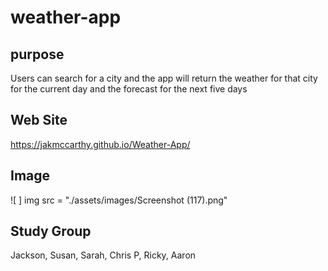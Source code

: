 # weather-app

## purpose
Users can search for a city and the app will return the weather for that city for the current day and the forecast for the next five days

## Web Site
https://jakmccarthy.github.io/Weather-App/

## Image
![ ] img src = "./assets/images/Screenshot (117).png"


## Study Group
Jackson, Susan, Sarah, Chris P, Ricky, Aaron

